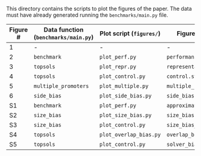 This directory contains the scripts to plot the figures of the paper.
The data must have already generated running the `benchmarks/main.py` file.

| Figure # | Data function (`benchmarks/main.py`) | Plot script (`figures/`) | Figure file name |
|---|---|---|---|
| 1 | - | - | - |
| 2 | `benchmark` | `plot_perf.py` | `performance.svg` |
| 3 | `topsols` | `plot_repr.py` | `representation.svg` |
| 4 | `topsols` | `plot_control.py` | `control.svg` |
| 5 | `multiple_promoters` | `plot_multiple.py` | `multiple_promoters.svg`
| 6 | `side_bias` | `plot_side_bias.py` | `side_bias.svg`
| S1 | `benchmark` | `plot_perf.py` | `approximation.svg` |
| S2 | `size_bias` | `plot_size_bias.py` | `size_bias.svg` |
| S3 | `size_bias` | `plot_control.py` | `size_bias_control.svg` |
| S4 | `topsols` | `plot_overlap_bias.py` | `overlap_bias.svg` |
| S5 | `topsols` | `plot_control.py` | `solver_bias.svg` |
